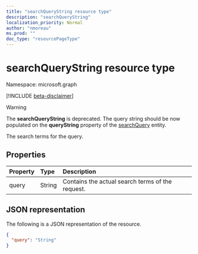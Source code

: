 ```yaml
---
title: "searchQueryString resource type"
description: "searchQueryString"
localization_priority: Normal
author: "nmoreau"
ms.prod: ""
doc_type: "resourcePageType"
---
```


# searchQueryString resource type

Namespace: microsoft.graph

[!INCLUDE [beta-disclaimer](../../includes/beta-disclaimer.md)]

>[!WARNING]
>The **searchQueryString** is deprecated. The query string should be now populated on the **queryString** property of the [searchQuery](searchquery.md) entity. 

The search terms for the query.

## Properties

| Property     | Type        | Description |
|:-------------|:------------|:------------|
|query|String|Contains the actual search terms of the request.|

## JSON representation

The following is a JSON representation of the resource.

<!-- {
  "blockType": "resource",
  "optionalProperties": [

  ],
  "@odata.type": "microsoft.graph.searchQueryString",
  "baseType": null
}-->

```json
{
  "query": "String"
}
```

<!-- uuid: 16cd6b66-4b1a-43a1-adaf-3a886856ed98
2019-02-04 14:57:30 UTC -->
<!-- {
  "type": "#page.annotation",
  "description": "searchQueryString resource",
  "keywords": "",
  "section": "documentation",
  "tocPath": ""
}-->